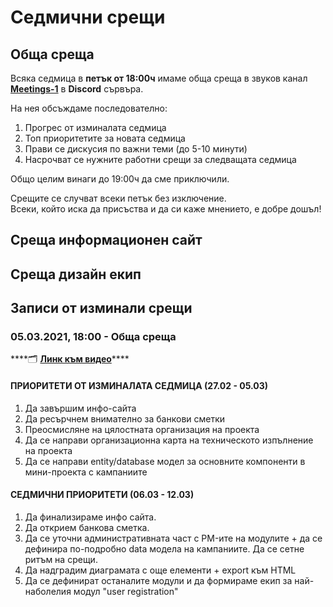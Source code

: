 # Седмични срещи

## Обща среща

Всяка седмица в **петък от 18:00ч** имаме обща среща в звуков канал [**Meetings-1**](https://discord.com/channels/778984868146577458/782260934621003796) в **Discord** сървъра.

На нея обсъждаме последователно:

1. Прогрес от изминалата седмица
2. Топ приоритетите за новата седмица
3. Прави се дискусия по важни теми \(до 5-10 минути\)
4. Насрочват се нужните работни срещи за следващата седмица

Общо целим винаги до 19:00ч да сме приключили.

Срещите се случват всеки петък без изключение.  
Всеки, който иска да присъства и да си каже мнението, е добре дошъл!



## Среща информационен сайт

## Среща дизайн екип

## Записи от изминали срещи

### 05.03.2021, 18:00 - Обща среща

\*\*\*\*🗂 [**Линк към видео**](https://youtu.be/CbjlLy-H9hc)\*\*\*\*

#### ПРИОРИТЕТИ OT ИЗМИНАЛАТА СЕДМИЦА \(27.02 - 05.03\)

1. Да завършим инфо-сайта
2. Да ресърчнем внимателно за банкови сметки
3. Преосмисляне на цялостната организация на проекта
4. Да се направи организационна карта на техническото изпълнение на проекта
5. Да се направи entity/database модел за основните компоненти в мини-проекта с кампаниите

#### СЕДМИЧНИ ПРИОРИТЕТИ \(06.03 - 12.03\)

1. Да финализираме инфо сайта. 
2. Да открием банкова сметка.
3. Да се уточни административната част с PM-ите на модулите + да се дефинира по-подробно data модела на кампаниите. Да се сетне ритъм на срещи.
4. Да надградим диаграмата с още елементи + export към HTML
5. Да се дефинират останалите модули и да формираме екип за най-наболелия модул "user registration"



